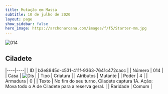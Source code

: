 ```yaml
---
title: Mutação em Massa
subtitle: 10 de julho de 2020
layout: page
show_sidebar: false
hero_image: https://archonarcana.com/images/f/f5/Starter-mm.jpg
---
```


![014](https://cdn.keyforgegame.com/media/card_front/pt/479_014_5F79CJV2RVQP_pt.png)

## Ciladete

|----|----|
| ID | b3e8945d-c531-411f-9363-7641c472cacc |
| Número | 014 |
| Casa | ![Dis](https://archonarcana.com/images/thumb/e/e8/Dis.png/22px-Dis.png "Dis") |
| Tipo | Criatura |
| Atributos | Mutante |
| Poder | 4 |
| Armadura | 0 |
| Texto | No fim do seu turno, Ciladete captura 1A.   Ação: Mova todo o A de Ciladete para a reserva geral. |
| Raridade | Comum |
